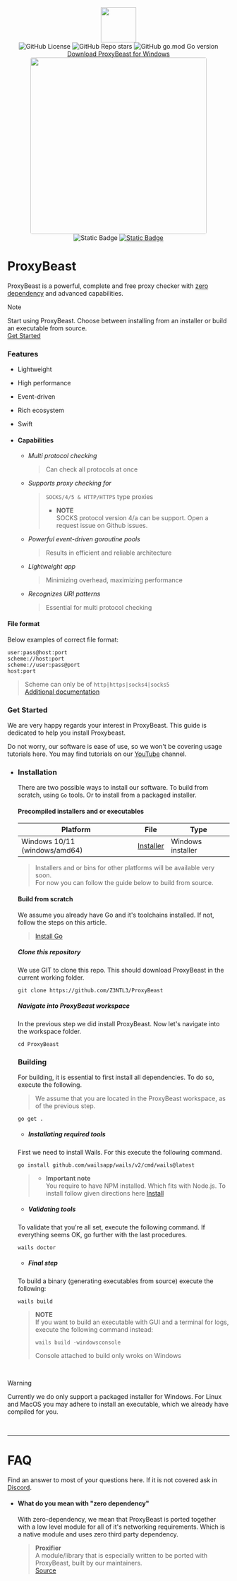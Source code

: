 <!-- header -->

<div align="center">   
    <div>
        <img src="https://proxy.pix4.dev/img/logo.png" width=80><br>
         <div>
                <img alt="GitHub License" src="https://img.shields.io/github/license/z3ntl3/ProxyBeast" >
                <img alt="GitHub Repo stars" src="https://img.shields.io/github/stars/z3ntl3/ProxyBeast">
                <img alt="GitHub go.mod Go version" src="https://img.shields.io/github/go-mod/go-version/z3ntl3/ProxyBeast">
        </div>
        <a href="https://proxy.pix4.dev">Download ProxyBeast for Windows</a> <br>  
    </div>
    <img src="https://proxy.pix4.dev//img/gui.png" width="400" style="border-radius: 4px;"><br>
    <img alt="Static Badge" src="https://img.shields.io/badge/Build-BETA-8A2BE2">
    <a href="https://www.youtube.com/shorts/wNCj7pfaDUI"><img alt="Static Badge" src="https://img.shields.io/badge/Showcase-video-blue"></a>
</div>

<!-- intro -->

# ProxyBeast 


ProxyBeast is a powerful, complete and free proxy checker with [zero dependency](#what-do-you-mean-with-zero-dependency)
and advanced capabilities.

> [!NOTE]
> Start using ProxyBeast. Choose between installing from an installer or build an executable from source.<br>[Get Started](#get-started)

### Features
- Lightweight
- High performance
- Event-driven
- Rich ecosystem
- Swift

- #### Capabilities
    - *Multi protocol checking*
        > Can check all protocols at once
    - *Supports proxy checking for*
        > ``SOCKS/4/5 & HTTP/HTTPS`` type proxies<br>
        > - **NOTE**<br>
        > SOCKS protocol version 4/a can be support. Open a request issue on Github issues.
    - *Powerful event-driven goroutine pools*
        > Results in efficient and reliable architecture
    - *Lightweight app*
        > Minimizing overhead, maximizing performance
    - *Recognizes URI patterns*
        > Essential for multi protocol checking

#### File format
Below examples of correct file format:
```
user:pass@host:port
scheme://host:port
scheme://user:pass@port
host:port
```
> Scheme can only be of ``http|https|socks4|socks5``<br>
> [Additional documentation](https://pkg.go.dev/net/url#URL)

### Get Started

We are very happy regards your interest in ProxyBeast. This guide is dedicated
to help you install Proxybeast. 

Do not worry, our software is ease of use, so we won't be covering usage tutorials here. You may find tutorials on our [YouTube](https://www.youtube.com/@z3ntl3wip) channel.


- ### Installation
    
    There are two possible ways to install our software. To build from scratch, using ``Go`` tools. Or to install from a packaged installer.

    #### Precompiled installers and or executables

    | Platform      | File | Type |
    | ----------- | ----------- | ----------- |
    | Windows 10/11 (windows/amd64)      | [Installer]()       | Windows installer |

    > Installers and or bins for other platforms will be available very soon.<br>
    > For now you can follow the guide below to build from source.

    #### Build from scratch

    We assume you already have Go and it's toolchains installed. If not, follow the steps on this article.
    > [Install Go](https://go.dev/doc/installhttps://go.dev/doc/install)

    ##### Clone this repository
    We use GIT to clone this repo. This should download ProxyBeast in the current working folder. 
    ```
    git clone https://github.com/Z3NTL3/ProxyBeast
    ```

    ##### Navigate into ProxyBeast workspace
    In the previous step we did install ProxyBeast. Now let's navigate into the workspace folder.
    ```
    cd ProxyBeast
    ```

    ### Building
    
    For building, it is essential to first install all dependencies. To do so, execute the following.
    > We assume that you are located in the ProxyBeast workspace, as of the previous step.
    ```
    go get .
    ```

    - ##### Installating required tools
    First we need to install Wails. For this execute the following command.
    ```
    go install github.com/wailsapp/wails/v2/cmd/wails@latest
    ```
    > - **Important note**<br>
    > You require to have NPM installed. Which fits with Node.js. To install follow given directions here
    > [Install](https://nodejs.org/en)

    - ##### Validating tools
    To validate that you're all set, execute the following command. If everything seems OK, go further with the last procedures.
    ```
    wails doctor
    ```
    - ##### Final step 
    To build a binary (generating executables from source) execute the following:
    ```
    wails build
    ```
    > **NOTE**<br>
    > If you want to build an executable with GUI and a terminal for logs, execute the following command instead:
    > ```
    > wails build -windowsconsole
    >```
    > Console attached to build only wroks on Windows

<br>

> [!WARNING]
> Currently we do only support a packaged installer for Windows. For Linux and MacOS 
> you may adhere to install an executable, which we already have compiled for you.

<br>
<hr>

# FAQ
Find an answer to most of your questions here. If it is not covered ask in [Discord](#todo).

* #### What do you mean with "zero dependency"
    With zero-dependency, we mean that ProxyBeast is ported together with a low level module for all of it's networking requirements. Which is a native module and uses zero third party dependency.
    
    > **Proxifier**<br>
    A module/library that is especially written to be ported with ProxyBeast, built by our maintainers.<br>
    [Source](https://github.com/z3ntl3/Proxifier)

